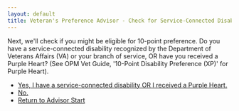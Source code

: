 ```yaml
---
layout: default
title: Veteran's Preference Advisor - Check for Service-Connected Disability or Purple Heart
---
```


Next, we'll check if you might be eligible for 10-point preference. Do you have a service-connected disability recognized by the Department of Veterans Affairs (VA) or your branch of service, OR have you received a Purple Heart? (See OPM Vet Guide, '10-Point Disability Preference (XP)' for Purple Heart).

* [Yes, I have a service-connected disability OR I received a Purple Heart.](./ownservice_disability_details.md)
* [No.](./ownservice_discharged_checkfirst_solesurvivor.md)
* [Return to Advisor Start](./start.md)
